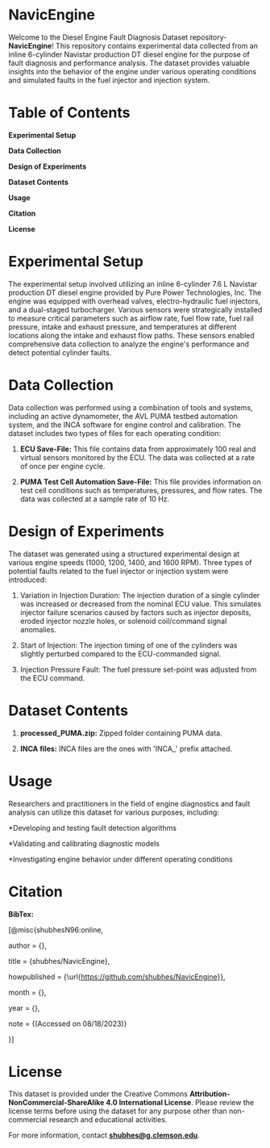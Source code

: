 # NavicEngine

Welcome to the Diesel Engine Fault Diagnosis Dataset repository- **NavicEngine**! This repository contains experimental data collected from an inline 6-cylinder Navistar production DT diesel engine for the purpose of fault diagnosis and performance analysis. The dataset provides valuable insights into the behavior of the engine under various operating conditions and simulated faults in the fuel injector and injection system.

# Table of Contents

**Experimental Setup**

**Data Collection**

**Design of Experiments**

**Dataset Contents**

**Usage**

**Citation**

**License**

# Experimental Setup

The experimental setup involved utilizing an inline 6-cylinder 7.6 L Navistar production DT diesel engine provided by Pure Power Technologies, Inc. The engine was equipped with overhead valves, electro-hydraulic fuel injectors, and a dual-staged turbocharger. Various sensors were strategically installed to measure critical parameters such as airflow rate, fuel flow rate, fuel rail pressure, intake and exhaust pressure, and temperatures at different locations along the intake and exhaust flow paths. These sensors enabled comprehensive data collection to analyze the engine's performance and detect potential cylinder faults.

# Data Collection

Data collection was performed using a combination of tools and systems, including an active dynamometer, the AVL PUMA testbed automation system, and the INCA software for engine control and calibration. The dataset includes two types of files for each operating condition:

1. **ECU Save-File:** This file contains data from approximately 100 real and virtual sensors monitored by the ECU. The data was collected at a rate of once per engine cycle.

2. **PUMA Test Cell Automation Save-File:** This file provides information on test cell conditions such as temperatures, pressures, and flow rates. The data was collected at a sample rate of 10 Hz.

# Design of Experiments

The dataset was generated using a structured experimental design at various engine speeds (1000, 1200, 1400, and 1600 RPM). Three types of potential faults related to the fuel injector or injection system were introduced:

1. Variation in Injection Duration: The injection duration of a single cylinder was increased or decreased from the nominal ECU value. This simulates injector failure scenarios caused by factors such as injector deposits, eroded injector nozzle holes, or solenoid coil/command signal anomalies.

2. Start of Injection: The injection timing of one of the cylinders was slightly perturbed compared to the ECU-commanded signal.

3. Injection Pressure Fault: The fuel pressure set-point was adjusted from the ECU command.

# Dataset Contents

1. **processed_PUMA.zip:** Zipped folder containing PUMA data.

2. **INCA files:** INCA files are the ones with 'INCA_' prefix attached.

# Usage

Researchers and practitioners in the field of engine diagnostics and fault analysis can utilize this dataset for various purposes, including:

*Developing and testing fault detection algorithms

*Validating and calibrating diagnostic models

*Investigating engine behavior under different operating conditions

# Citation

**BibTex:**

[@misc{shubhesN96:online,

author = {},

title = {shubhes/NavicEngine},

howpublished = {\url{https://github.com/shubhes/NavicEngine}},

month = {},

year = {},

note = {(Accessed on 08/18/2023)}

}]

# License

This dataset is provided under the Creative Commons **Attribution-NonCommercial-ShareAlike 4.0 International License**. Please review the license terms before using the dataset for any purpose other than non-commercial research and educational activities.

For more information, contact **shubhes@g.clemson.edu**.

